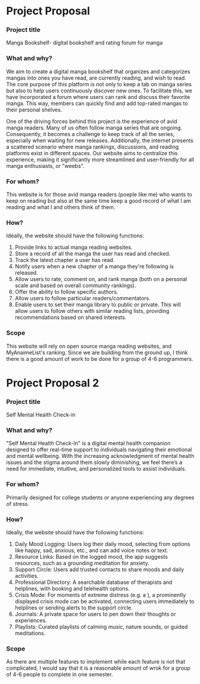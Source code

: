 # Project Proposal

### Project title
Manga Bookshelf- digital bookshelf and rating forum for manga 

### What and why?
We aim to create a digital manga bookshelf that organizes and categorizes mangas into ones you have read, are currently reading, and wish to read. The core purpose of this platform is not only to keep a tab on manga series but also to help users continuously discover new ones. To facilitate this, we have incorporated a forum where users can rank and discuss their favorite manga. This way, members can quickly find and add top-rated mangas to their personal shelves.

One of the driving forces behind this project is the experience of avid manga readers. Many of us often follow manga series that are ongoing. Consequently, it becomes a challenge to keep track of all the series, especially when waiting for new releases. Additionally, the internet presents a scattered scenario where manga rankings, discussions, and reading platforms exist in different spaces. Our website aims to centralize this experience, making it significantly more streamlined and user-friendly for all manga enthusiasts, or "weebs".

### For whom?

This website is for those avid manga readers (poeple like me) who wants to keep on reading but also at the same time keep a good record of what I am reading and what I and others think of them. 

### How?
Ideally, the website should have the following functions:
1. Provide links to actual manga reading websites.
2. Store a record of all the manga the user has read and checked.
3. Track the latest chapter a user has read.
4. Notify users when a new chapter of a manga they're following is released.
5. Allow users to rate, comment on, and rank manga (both on a personal scale and based on overall community rankings).
6. Offer the ability to follow specific authors.
7. Allow users to follow particular readers/commentators.
8. Enable users to set their manga library to public or private. This will allow users to follow others with similar reading lists, providing recommendations based on shared interests.


### Scope
This website will rely on open source manga reading websites, and MyAnaimeList's ranking. Since we are building from the ground up, I think there is a good amount of work to be done for a group of 4-6 programmers. 

# Project Proposal 2

### Project title
Self Mental Health Check-in

### What and why?
"Self Mental Health Check-In" is a digital mental health companion designed to offer real-time support to individuals navigating their emotional and mental wellbeing. With the increasing acknowledgment of mental health issues and the stigma around them slowly diminishing, we feel there’s a need for immediate, intuitive, and personalized tools to assist individuals.


### For whom?

Primarily designed for college students or anyone experiencing any degrees of stress.

### How?
Ideally, the website should have the following functions:
1. Daily Mood Logging: Users log their daily mood, selecting from options like happy, sad, anxious, etc., and can add voice notes or text.
2. Resource Links: Based on the logged mood, the app suggests resources, such as a grounding meditation for anxiety.
3. Support Circle:  Users add trusted contacts to share moods and daily activities.
4. Professional Directory: A searchable database of therapists and helplines, with booking and telehealth options.
5. Crisis Mode: For moments of extreme distress (e.g. a ), a prominently displayed crisis mode can be activated, connecting users immediately to helplines or sending alerts to the support circle.
6. Journals: A private space for users to pen down their thoughts or experiences.
7. Playlists: Curated playlists of calming music, nature sounds, or guided meditations.


### Scope
As there are multiple features to implement while each feature is not that complicated, I would say that it is a reasonable amount of wrok for a group of 4-6 people to complete in one semester.